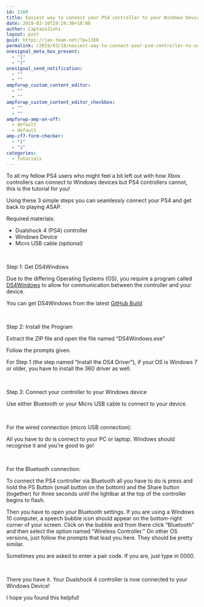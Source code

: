 ```yaml
---
id: 1160
title: Easiest way to connect your PS4 controller to your Windows Device
date: 2019-03-10T19:24:30+10:00
author: CaptainJishi
layout: post
guid: https://jas-team.net/?p=1160
permalink: /2019/03/10/easiest-way-to-connect-your-ps4-controller-to-your-windows-device/
onesignal_meta_box_present:
  - "1"
  - "1"
onesignal_send_notification:
  - ""
  - ""
ampforwp_custom_content_editor:
  - ""
  - ""
ampforwp_custom_content_editor_checkbox:
  - ""
  - ""
ampforwp-amp-on-off:
  - default
  - default
amp-cf7-form-checker:
  - "1"
  - "1"
categories:
  - Tutorials
---
```

To all my fellow PS4 users who might feel a bit left out with how Xbox controllers can connect to Windows devices but PS4 controllers cannot, this is the tutorial for you!

Using these 3 simple steps you can seamlessly connect your PS4 and get back to playing ASAP.

Required materials:

  * Dualshock 4 (PS4) controller
  * Windows Device
  * Micro USB cable _(optional)_

&nbsp;

Step 1: Get DS4Windows

Due to the differing Operating Systems (OS), you require a program called [DS4Windows](https://github.com/Ryochan7/DS4Windows) to allow for communication between the controller and your device.

You can get DS4Windows from the latest [GitHub Build](https://github.com/Ryochan7/DS4Windows)

&nbsp;

Step 2: Install the Program

Extract the ZIP file and open the file named &#8220;DS4Windows.exe&#8221;

Follow the prompts given.

For Step 1 (the step named &#8220;Install the DS4 Driver&#8221;), if your OS is Windows 7 or older, you have to install the 360 driver as well.

&nbsp;

Step 3: Connect your controller to your Windows device

Use either Bluetooth or your Micro USB cable to connect to your device.

&nbsp;

For the wired connection (micro USB connection):

All you have to do is connect to your PC or laptop. Windows should recognise it and you’re good to go!

&nbsp;

For the Bluetooth connection:

To connect the PS4 controller via Bluetooth all you have to do is press and hold the PS Button (small button on the bottom) and the Share button (together) for three seconds until the lightbar at the top of the controller begins to flash.

Then you have to open your Bluetooth settings. If you are using a Windows 10 computer, a speech bubble icon should appear on the bottom-right corner of your screen. Click on the bubble and from there click &#8220;Bluetooth&#8221; and then select the option named &#8220;Wireless Controller.&#8221; On other OS versions, just follow the prompts that lead you here. They should be pretty similar.

Sometimes you are asked to enter a pair code. If you are, just type in 0000.

&nbsp;

There you have it. Your Dualshock 4 controller is now connected to your Windows Device!

I hope you found this helpful!

&nbsp;

&nbsp;

&nbsp;

&nbsp;